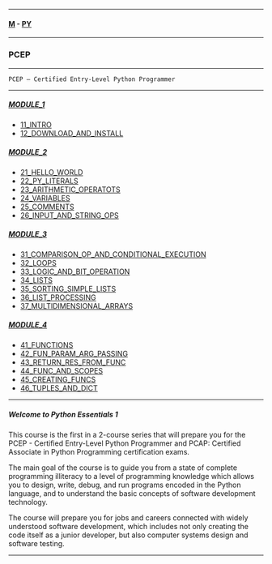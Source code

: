 
---

#### [M](https://github.com/ttltrk/TTT/blob/master/menu.md) - [PY](https://github.com/ttltrk/TTT/blob/master/PY/PY.md)

---

### PCEP

---

```
PCEP – Certified Entry-Level Python Programmer
```

---

##### [MODULE_1](https://github.com/ttltrk/TTT/blob/master/PY/PCEP/MODULE_1/MODULE_1.md)
* [11_INTRO](https://github.com/ttltrk/TTT/blob/master/PY/PCEP/MODULE_1/11_INTRO/11_INTRO.md)
* [12_DOWNLOAD_AND_INSTALL](https://github.com/ttltrk/TTT/blob/master/PY/PCEP/MODULE_1/12_DOWNLOAD_AND_INSTALL/12_DOWNLOAD_AND_INSTALL.md)
##### [MODULE_2](https://github.com/ttltrk/TTT/blob/master/PY/PCEP/MODULE_2/MODULE_2.md)
* [21_HELLO_WORLD](https://github.com/ttltrk/TTT/blob/master/PY/PCEP/MODULE_2/21_HELLO_WORLD/21_HELLO_WORLD.md)
* [22_PY_LITERALS](https://github.com/ttltrk/TTT/blob/master/PY/PCEP/MODULE_2/22_PY_LITERALS/22_PY_LITERALS.md)
* [23_ARITHMETIC_OPERATOTS](https://github.com/ttltrk/TTT/blob/master/PY/PCEP/MODULE_2/23_ARITHMETIC_OPERATORS/23_ARITHMETIC_OPERATORS.md)
* [24_VARIABLES](https://github.com/ttltrk/TTT/blob/master/PY/PCEP/MODULE_2/24_VARIABLES/24_VARIABLES.md)
* [25_COMMENTS](https://github.com/ttltrk/TTT/blob/master/PY/PCEP/MODULE_2/25_COMMENTS/25_COMMENTS.md)
* [26_INPUT_AND_STRING_OPS](https://github.com/ttltrk/TTT/blob/master/PY/PCEP/MODULE_2/26_INPUT_AND_STRING_OPS/26_INPUT_AND_STRING_OPS.md)
##### [MODULE_3](https://github.com/ttltrk/TTT/blob/master/PY/PCEP/MODULE_3/MODULE_3.md)
* [31_COMPARISON_OP_AND_CONDITIONAL_EXECUTION](https://github.com/ttltrk/TTT/blob/master/PY/PCEP/MODULE_3/31_COMPARISON_OP_AND_CONDITIONAL_EXECUTION/31_COMPARISON_OP_AND_CONDITIONAL_EXECUTION.md)
* [32_LOOPS](https://github.com/ttltrk/TTT/blob/master/PY/PCEP/MODULE_3/32_LOOPS/32_LOOPS.md)
* [33_LOGIC_AND_BIT_OPERATION](https://github.com/ttltrk/TTT/blob/master/PY/PCEP/MODULE_3/33_LOGIC_AND_BIT_OPERATION/33_LOGIC_AND_BIT_OPERATION.md)
* [34_LISTS](https://github.com/ttltrk/TTT/blob/master/PY/PCEP/MODULE_3/34_LISTS/34_LISTS.md)
* [35_SORTING_SIMPLE_LISTS](https://github.com/ttltrk/TTT/blob/master/PY/PCEP/MODULE_3/35_SORTING_SIMPLE_LISTS/35_SORTING_SIMPLE_LISTS.md)
* [36_LIST_PROCESSING](https://github.com/ttltrk/TTT/blob/master/PY/PCEP/MODULE_3/36_LIST_PROCESSING/36_LIST_PROCESSING.md)
* [37_MULTIDIMENSIONAL_ARRAYS](https://github.com/ttltrk/TTT/blob/master/PY/PCEP/MODULE_3/37_MULTIDIMENSIONAL_ARRAYS/37_MULTIDIMENSIONAL_ARRAYS.md)
##### [MODULE_4](https://github.com/ttltrk/TTT/blob/master/PY/PCEP/MODULE_4/MODULE_4.md)
* [41_FUNCTIONS](https://github.com/ttltrk/TTT/blob/master/PY/PCEP/MODULE_4/41_FUNCTIONS/41_FUNCTIONS.md)
* [42_FUN_PARAM_ARG_PASSING](https://github.com/ttltrk/TTT/blob/master/PY/PCEP/MODULE_4/42_FUN_PARAM_ARG_PASSING/42_FUN_PARAM_ARG_PASSING.md)
* [43_RETURN_RES_FROM_FUNC](https://github.com/ttltrk/TTT/blob/master/PY/PCEP/MODULE_4/43_RETURN_RES_FROM_FUNC/43_RETURN_RES_FROM_FUNC.md)
* [44_FUNC_AND_SCOPES](https://github.com/ttltrk/TTT/blob/master/PY/PCEP/MODULE_4/44_FUNC_AND_SCOPES/44_FUNC_AND_SCOPES.md)
* [45_CREATING_FUNCS](https://github.com/ttltrk/TTT/blob/master/PY/PCEP/MODULE_4/45_CREATING_FUNCS/45_CREATING_FUNCS.md)
* [46_TUPLES_AND_DICT](https://github.com/ttltrk/TTT/blob/master/PY/PCEP/MODULE_4/46_TUPLES_AND_DICT/46_TUPLES_AND_DICT.md)

---

##### Welcome to Python Essentials 1

This course is the first in a 2-course series that will prepare you for the PCEP - Certified Entry-Level Python Programmer and PCAP: Certified Associate in Python Programming certification exams.

The main goal of the course is to guide you from a state of complete programming illiteracy to a level of programming knowledge which allows you to design, write, debug, and run programs encoded in the Python language, and to understand the basic concepts of software development technology.

The course will prepare you for jobs and careers connected with widely understood software development, which includes not only creating the code itself as a junior developer, but also computer systems design and software testing.

---
